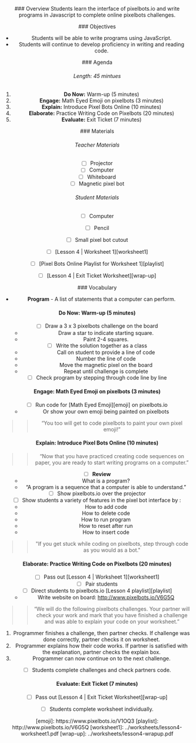 <header title='Pixel Bots Online' subtitle='plugged'/>

<notable>

<iconp src='/icons/activity.png'>### Overview</iconp>
Students learn the interface of pixelbots.io and write programs in Javascript to complete online pixelbots challenges.

<iconp src='/icons/objectives.png'>### Objectives</iconp>
- Students will be able to write programs using JavaScript.
- Students will continue to develop proficiency in writing and reading code.

<iconp src='/icons/agenda.png'>### Agenda</iconp>
###### Length: 45 mintues

1. **Do Now:** Warm-up (5 minutes)
1. **Engage:** Math Eyed Emoji on pixelbots (3 minutes)
1. **Explain:** Introduce Pixel Bots Online (10 minutes)
1. **Elaborate:** Practice Writing Code on Pixelbots (20 minutes)
1. **Evaluate:** Exit Ticket (7 minutes)


<note>

<iconp src='/icons/materials.png'>### Materials</iconp>
###### Teacher Materials
- [ ] Projector
- [ ] Computer
- [ ] Whiteboard
- [ ] Magnetic pixel bot

###### Student Materials
- [ ] Computer
- [ ] Pencil
- [ ] Small pixel bot cutout
- [ ] [Lesson 4 | Worksheet 1][worksheet1]
- [ ] [Pixel Bots Online Playlist for Worksheet 1][playlist]
- [ ] [Lesson 4 | Exit Ticket Worksheet][wrap-up]


<iconp src='/icons/vocab.png'>### Vocabulary</iconp>
- **Program** - A list of statements that a computer can perform.
</note>

#### Do Now: Warm-up (5 minutes)

- [ ] Draw a 3 x 3 pixelbots challenge on the board
  - Draw a star to indicate starting square.
  - Paint 2-4 squares.
- [ ] Write the solution together as a class
  - Call on student to provide a line of code
  - Number the line of code
  - Move the magnetic pixel on the board
  - Repeat until challenge is complete
- [ ] Check program by stepping through code line by line

#### Engage: Math Eyed Emoji on pixelbots (3 minutes)
- [ ] Run code for [Math Eyed Emoji][emoji] on pixelbots.io
  - Or show your own emoji being painted on pixelbots

>>“You too will get to code pixelbots to paint your own pixel emoji!”

#### Explain: Introduce Pixel Bots Online (10 minutes)
>>“Now that you have practiced creating code sequences on paper, you are ready to start writing programs on a computer.”


- [ ] **Review**
  - What is a program?
  - “A program is a sequence that a computer is able to understand.”
- [ ] Show pixelbots.io over the projector
- [ ] Show students a variety of features in the pixel bot interface by :
  - How to add code
  - How to delete code
  - How to run program
  - How to reset after run
  - How to insert code

>>"If you get stuck while coding on pixelbots, step through code as you would as a bot."

#### Elaborate: Practice Writing Code on Pixelbots (20 minutes)
- [ ] Pass out [Lesson 4 | Worksheet 1][worksheet1]
- [ ] Pair students
- [ ] Direct students to pixelbots.io [Lesson 4 playlist][playlist]
  - Write website on board: http://www.pixelbots.io/V6G5Q

>>“We will do the following pixelbots challenges. Your partner will check your work and mark that you have finished a challenge and was able to explain your code on your worksheet.”

  1. Programmer finishes a challenge, then partner checks. If challenge was done correctly, partner checks it on worksheet.
  1. Programmer explains how their code works. If partner is satisfied with the explanation, partner checks the explain box.
  1. Programmer can now continue on to the next challenge.

- [ ] Students complete challenges and check partners code.

#### Evaluate: Exit Ticket (7 minutes)
- [ ] Pass out [Lesson 4 | Exit Ticket Worksheet][wrap-up]
- [ ] Students complete worksheet individually.




</notable>
[emoji]: https://www.pixelbots.io/V1OQ3
[playlist]: http://www.pixelbots.io/V6G5Q
[worksheet1]: ../worksheets/lesson4-worksheet1.pdf
[wrap-up]: ../worksheets/lesson4-wrapup.pdf
